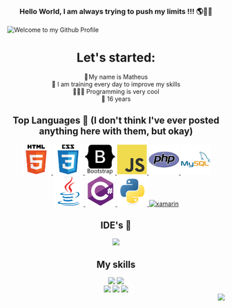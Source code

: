 
### <div align="center">Hello World, I am always trying to push my limits !!! 🌎👋🏼</div>
<img align="center" src="https://github.com/BrunnerLivio/brunnerlivio/blob/master/images/welcome.png?raw=true" style="max-width: 100%;" alt="Welcome to my Github Profile" />

<div align="center">  
<h1>Let's started:</h1>
<a> 👤 My name is Matheus</a><br>
<a> 💪 I am training every day to improve my skills</a><br> 
<a> 👨🏽‍💻 Programming is very cool</a><br>
<a> 📆 16 years</a><br>
</div>

<div align="center">
<h2> Top Languages 🤠 (I don't think I've ever posted anything here with them, but okay)</h2>
<p align="center"> 
 <a href="https://www.w3.org/html/" target="_blank" rel="noreferrer"> <img src="https://raw.githubusercontent.com/devicons/devicon/master/icons/html5/html5-original-wordmark.svg" alt="html5" height="70"/> </a> 
 <a href="https://www.w3schools.com/css/" target="_blank" rel="noreferrer"> <img src="https://raw.githubusercontent.com/devicons/devicon/master/icons/css3/css3-original-wordmark.svg" alt="css3" height="70"/> </a> 
 <a href="https://getbootstrap.com" target="_blank" rel="noreferrer"> <img src="https://raw.githubusercontent.com/devicons/devicon/master/icons/bootstrap/bootstrap-plain-wordmark.svg" alt="bootstrap" height="70"/> </a>
 <a href="https://developer.mozilla.org/en-US/docs/Web/JavaScript" target="_blank" rel="noreferrer"> <img src="https://raw.githubusercontent.com/devicons/devicon/master/icons/javascript/javascript-original.svg" alt="javascript" height="70"/> </a>
 <a href="https://www.php.net" target="_blank" rel="noreferrer"> <img src="https://raw.githubusercontent.com/devicons/devicon/master/icons/php/php-original.svg" alt="php" height="70"/> </a>
 <a href="https://www.mysql.com/" target="_blank" rel="noreferrer"> <img src="https://raw.githubusercontent.com/devicons/devicon/master/icons/mysql/mysql-original-wordmark.svg" alt="mysql" height="70"/> </a>
 <a href="https://www.java.com" target="_blank" rel="noreferrer"> <img src="https://raw.githubusercontent.com/devicons/devicon/master/icons/java/java-original.svg" alt="java" height="70"/> </a>
 <a href="https://www.w3schools.com/cs/" target="_blank" rel="noreferrer"> <img src="https://raw.githubusercontent.com/devicons/devicon/master/icons/csharp/csharp-original.svg" alt="csharp" height="70"/> </a>   
 <a href="https://www.python.org" target="_blank" rel="noreferrer"> <img src="https://raw.githubusercontent.com/devicons/devicon/master/icons/python/python-original.svg" alt="python" height="70"/> </a> 
 <a href="https://dotnet.microsoft.com/apps/xamarin" target="_blank" rel="noreferrer"> <img src="https://raw.githubusercontent.com/detain/svg-logos/780f25886640cef088af994181646db2f6b1a3f8/svg/xamarin.svg" alt="xamarin" height="70"/> </a>
</p>
 
</div>

<div align="center">
<h2> IDE's 👾</h2>
<img src="https://upload.wikimedia.org/wikipedia/commons/thumb/d/d0/Eclipse-Luna-Logo.svg/2560px-Eclipse-Luna-Logo.svg.png" height="80">


<div align="center">
<h2> My skills</h2>

<img height="150em" src="https://github-readme-stats.vercel.app/api?username=MathFerreiraDev&theme=merko&show_icons=true">
<img height="150em" src="https://github-readme-stats.vercel.app/api/top-langs/?username=MathFerreiraDev&theme=merko&hide_border=false&include_all_commits=false&count_private=false&layout=compact"><br>
<img height="150em" src="https://www.fightersgeneration.com/characters/dio-standing2.gif">
<img src="https://streak-stats.demolab.com?user=MathFerreiraDev&theme=gotham&locale=pt_BR&date_format=j%20M%5B%20Y%5D&mode=weekly&border=315612&background=000000">
<img height="150em" src="https://art.ngfiles.com/comments/129000/iu_129688_8024736.gif">
</div>

<img height="20" align="right" src="https://komarev.com/ghpvc/?username=MathFerreiraDev">



 



